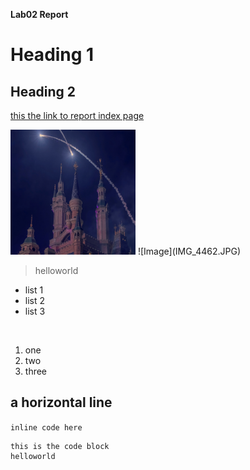 **Lab02 Report**

# Heading 1

## Heading 2

[this the link to report index page](https://yuxinguo13.github.io/cse15l-lab-reports/index.html)

<img src="IMG_4462.JPG" alt="drawing" width="200"/>
![Image](IMG_4462.JPG)

> helloworld

* list 1
* list 2
* list 3

<br>

1. one
2. two
3. three

a horizontal line 
---

`inline code here`


```
this is the code block
helloworld
```

<br>





